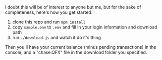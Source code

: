 I doubt this will be of interest to anyone but me, but for the sake of completeness,
here's how you get started:

1. clone this repo and run `npm install`
2. copy `sample.env` to `.env` and fill in your login information and download path
3. run `./download.js` and watch it do it's thing

Then you'll have your current balance (minus pending transactions) in the console, and
a "chase.QFX" file in the download folder you specified.
